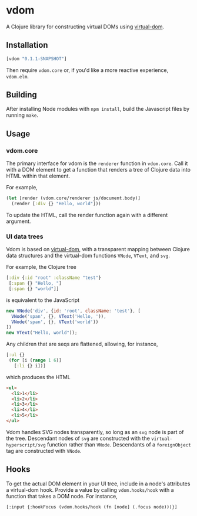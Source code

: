 # vdom

A Clojure library for constructing virtual DOMs using [virtual-dom](https://github.com/Matt-Esch/virtual-dom).

## Installation

```clojure
[vdom "0.1.1-SNAPSHOT"]
```

Then require `vdom.core` or, if you'd like a more reactive experience, `vdom.elm`.

## Building

After installing Node modules with `npm install`, build the Javascript files by running `make`.

## Usage

### vdom.core

The primary interface for vdom is the `renderer` function in `vdom.core`. Call it with a DOM element to get a function that renders a tree of Clojure data into HTML within that element.

For example,

```clojure
(let [render (vdom.core/renderer js/document.body)]
  (render [:div {} "Hello, world"]))
```

To update the HTML, call the render function again with a different argument.

### UI data trees

Vdom is based on [virtual-dom](https://github.com/Matt-Esch/virtual-dom), with a transparent mapping between Clojure data structures and the virtual-dom functions `VNode`, `VText`, and `svg`.

For example, the Clojure tree

```clojure
[:div {:id "root" :className "test"}
 [:span {} "Hello, "]
 [:span {} "world"]]
```

is equivalent to the JavaScript

```javascript
new VNode('div', {id: 'root', className: 'test'}, [
  VNode('span', {}, VText('Hello, ')),
  VNode('span', {}, VText('world'))
])
new VText("Hello, world"));
```

Any children that are seqs are flattened, allowing, for instance,

```clojure
[:ul {}
 (for [i (range 1 6)]
   [:li {} i])]
```

which produces the HTML

```html
<ul>
  <li>1</li>
  <li>2</li>
  <li>3</li>
  <li>4</li>
  <li>5</li>
</ul>
```

Vdom handles SVG nodes transparently, so long as an `svg` node is part of the tree. Descendant nodes of `svg` are constructed with the `virtual-hyperscript/svg` function rather than `VNode`. Descendants of a `foreignObject` tag are constructed with `VNode`.

## Hooks

To get the actual DOM element in your UI tree, include in a node's attributes a virtual-dom hook. Provide a value by calling `vdom.hooks/hook` with a function that takes a DOM node. For instance,

```
[:input {:hookFocus (vdom.hooks/hook (fn [node] (.focus node)))}]
```
